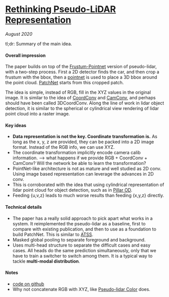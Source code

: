 # [Rethinking Pseudo-LiDAR Representation](https://arxiv.org/abs/2008.04582)

_August 2020_

tl;dr: Summary of the main idea.

#### Overall impression
The paper builds on top of the [Frustum-Pointnet](frustum_pointnet.md) version of pseudo-lidar, with a two-step process. First a 2D detector finds the car, and then crop a frustum with the bbox, then a [pointnet](pointnet.md) is used to place a 3D bbox around the point cloud. [PatchNet](patchnet.md) starts from this cropped patch.

The idea is simple, instead of RGB, fill in the XYZ values in the original image. It is similar to the idea of [CoordConv](coord_conv.md) and [CamConv](cam_conv.md), and perhaps should have been called 3DCoordConv. Along the line of work in lidar object detection, it is similar to the spherical or cylindrical view rendering of lidar point cloud into a raster image.

#### Key ideas
- **Data representation is not the key. Coordinate transformation is.** As long as the x, y, z are provided, they can be packed into a 2D image format. Instead of the RGB info, we can use XYZ. 
- The coordinate transformation implicitly encode camera calib information. --> what happens if we provide RGB + CoordConv + CamConv? Will the network be able to learn the transformation?
- PointNet-like architecture is not as mature and well studied as 2D conv. Using image based representation can leverage the advances in 2D conv. 
- This is corroborated with the idea that using cylindrical representation of lidar point cloud for object detection, such as in [Pillar OD](pillar_od.md).
- Feeding {u,v,z} leads to much worse results than feeding {x,y,z} directly.


#### Technical details
- The paper has a really solid approach to pick apart what works in a system. It reimplemented the pseudo-lidar as a baseline, first to compare with existing publication, and then to use as a foundation to build PatchNet. This is similar to [ATSS](atss.md).
- Masked global pooling to separate foreground and background.
- Uses multi-head structure to separate the difficult cases and easy cases. All heads do the same prediction simultaneously, only that we have to train a switcher to switch among them. It is a typical way to tackle **multi-modal distribution**.

#### Notes
- [code on github](https://github.com/xinzhuma/patchnet)
- Why not concatenate RGB with XYZ, like [Pseudo-lidar Color](pseudo_lidar_color.md) does.

